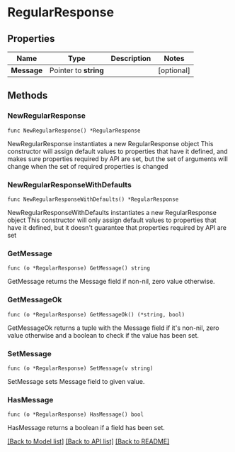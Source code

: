 # RegularResponse

## Properties

Name | Type | Description | Notes
------------ | ------------- | ------------- | -------------
**Message** | Pointer to **string** |  | [optional] 

## Methods

### NewRegularResponse

`func NewRegularResponse() *RegularResponse`

NewRegularResponse instantiates a new RegularResponse object
This constructor will assign default values to properties that have it defined,
and makes sure properties required by API are set, but the set of arguments
will change when the set of required properties is changed

### NewRegularResponseWithDefaults

`func NewRegularResponseWithDefaults() *RegularResponse`

NewRegularResponseWithDefaults instantiates a new RegularResponse object
This constructor will only assign default values to properties that have it defined,
but it doesn't guarantee that properties required by API are set

### GetMessage

`func (o *RegularResponse) GetMessage() string`

GetMessage returns the Message field if non-nil, zero value otherwise.

### GetMessageOk

`func (o *RegularResponse) GetMessageOk() (*string, bool)`

GetMessageOk returns a tuple with the Message field if it's non-nil, zero value otherwise
and a boolean to check if the value has been set.

### SetMessage

`func (o *RegularResponse) SetMessage(v string)`

SetMessage sets Message field to given value.

### HasMessage

`func (o *RegularResponse) HasMessage() bool`

HasMessage returns a boolean if a field has been set.


[[Back to Model list]](../README.md#documentation-for-models) [[Back to API list]](../README.md#documentation-for-api-endpoints) [[Back to README]](../README.md)


